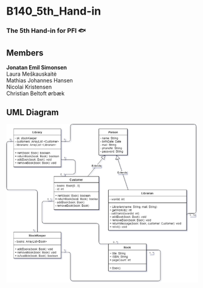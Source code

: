 # B140_5th_Hand-in
### The 5th Hand-in for PFI :fish:

## Members<br/>
**Jonatan Emil Simonsen**<br/>
Laura Meškauskaitė<br/>
Mathias Johannes Hansen<br/>
Nicolai Kristensen<br/>
Christian Beltoft ørbæk<br/>

## UML Diagram

![UML](
https://github.com/DGJonna97/B140_5th_Hand-in/blob/master/UML_Diagram.png? "UML Diagram")
